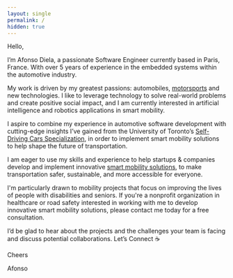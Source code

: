 ```yaml
---
layout: single
permalink: /
hidden: true
---
```


Hello, 

I’m Afonso Diela, a passionate Software Engineer currently based in Paris, France. With over 5 years of experience in the embedded systems within the automotive industry.

My work is driven by my greatest passions: automobiles, <a href="https://twitter.com/muntudiela/status/1683560038097383425/photo/1" target="_blank">motorsports</a> and new technologies. I like to leverage technology to solve real-world problems and create positive social impact, and I am currently interested in artificial intelligence and robotics applications in smart mobility.

I aspire to combine my experience in automotive software development with cutting-edge insights I’ve gained from the University of Toronto’s <a href="https://medium.com/@muntudiela/the-top-5-skills-i-learned-from-the-university-of-toronto-self-driving-cars-specialization-2023-6470b36fe7ed" target="_blank">Self-Driving Cars Specialization</a>, in order to implement smart mobility solutions to help shape the future of transportation.

I am eager to use my skills and experience to help startups & companies develop and implement innovative <a href="https://github.com/diesimo-ai" target="_blank"> smart mobility solutions</a>, to make transportation safer, sustainable, and more accessible for everyone.

I'm particularly drawn to mobility projects that focus on improving the lives of people with disabilities and seniors. If you're a nonprofit organization in healthcare or road safety interested in working with me to develop innovative smart mobility solutions, please contact me today for a free consultation.

I’d be glad to hear about the projects and the challenges your team is facing and discuss potential collaborations. Let’s Connect ☕

Cheers

Afonso

